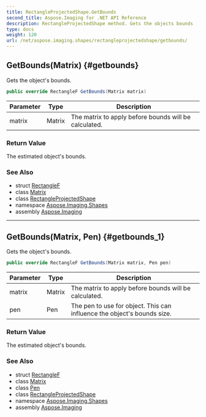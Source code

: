 ```yaml
---
title: RectangleProjectedShape.GetBounds
second_title: Aspose.Imaging for .NET API Reference
description: RectangleProjectedShape method. Gets the objects bounds
type: docs
weight: 120
url: /net/aspose.imaging.shapes/rectangleprojectedshape/getbounds/
---
```

## GetBounds(Matrix) {#getbounds}

Gets the object's bounds.

```csharp
public override RectangleF GetBounds(Matrix matrix)
```

| Parameter | Type | Description |
| --- | --- | --- |
| matrix | Matrix | The matrix to apply before bounds will be calculated. |

### Return Value

The estimated object's bounds.

### See Also

* struct [RectangleF](../../../aspose.imaging/rectanglef/)
* class [Matrix](../../../aspose.imaging/matrix/)
* class [RectangleProjectedShape](../)
* namespace [Aspose.Imaging.Shapes](../../rectangleprojectedshape/)
* assembly [Aspose.Imaging](../../../)

---

## GetBounds(Matrix, Pen) {#getbounds_1}

Gets the object's bounds.

```csharp
public override RectangleF GetBounds(Matrix matrix, Pen pen)
```

| Parameter | Type | Description |
| --- | --- | --- |
| matrix | Matrix | The matrix to apply before bounds will be calculated. |
| pen | Pen | The pen to use for object. This can influence the object's bounds size. |

### Return Value

The estimated object's bounds.

### See Also

* struct [RectangleF](../../../aspose.imaging/rectanglef/)
* class [Matrix](../../../aspose.imaging/matrix/)
* class [Pen](../../../aspose.imaging/pen/)
* class [RectangleProjectedShape](../)
* namespace [Aspose.Imaging.Shapes](../../rectangleprojectedshape/)
* assembly [Aspose.Imaging](../../../)


